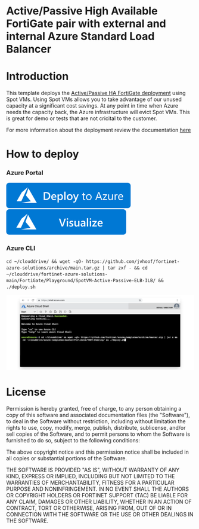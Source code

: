 # Active/Passive High Available FortiGate pair with external and internal Azure Standard Load Balancer

# Introduction

This template deploys the [Active/Passive HA FortiGate deployment](../Active-Passive-ELB-ILB) using Spot VMs. Using Spot VMs allows you to take advantage of our unused capacity at a significant cost savings. At any point in time when Azure needs the capacity back, the Azure infrastructure will evict Spot VMs. This is great for demo or tests that are not cricital to the customer.

For more information about the deployment review the documentation [here](../Active-Passive-ELB-ILB)

# How to deploy

### Azure Portal

<a href="https://portal.azure.com/#create/Microsoft.Template/uri/https%3A%2F%2Fraw.githubusercontent.com%2Fjvhoof%2Ffortinet-azure-solutions%2Fmain%2FFortiGate%2FPlayground%2FSpotVM-Active-Passive-ELB-ILB%2Fazuredeploy.json" target="_blank">
  <img src="https://raw.githubusercontent.com/Azure/azure-quickstart-templates/master/1-CONTRIBUTION-GUIDE/images/deploytoazure.svg?sanitize=true"/>
</a>
<a href="http://armviz.io/#/?load=https%3A%2F%2Fraw.githubusercontent.com%2Fjvhoof%2Ffortinet-azure-solutions$2Fmain%2FFortiGate%2FPlayground%2FSpotVM-Active-Passive-ELB-ILB%2Fazuredeploy.json" target="_blank">
  <img src="https://raw.githubusercontent.com/Azure/azure-quickstart-templates/master/1-CONTRIBUTION-GUIDE/images/visualizebutton.svg?sanitize=true"/>
</a>

### Azure CLI

`cd ~/clouddrive/ && wget -qO- https://github.com/jvhoof/fortinet-azure-solutions/archive/main.tar.gz | tar zxf - && cd ~/clouddrive/fortinet-azure-solutions-main/FortiGate/Playground/SpotVM-Active-Passive-ELB-ILB/ && ./deploy.sh`

![Azure Cloud Shell](images/azure-cloud-shell.png)

# License

Permission is hereby granted, free of charge, to any person obtaining a copy of this software and associated documentation files (the "Software"), to deal in the Software without restriction, including without limitation the rights to use, copy, modify, merge, publish, distribute, sublicense, and/or sell copies of the Software, and to permit persons to whom the Software is furnished to do so, subject to the following conditions:

The above copyright notice and this permission notice shall be included in all copies or substantial portions of the Software.

THE SOFTWARE IS PROVIDED "AS IS", WITHOUT WARRANTY OF ANY KIND, EXPRESS OR IMPLIED, INCLUDING BUT NOT LIMITED TO THE WARRANTIES OF MERCHANTABILITY, FITNESS FOR A PARTICULAR PURPOSE AND NONINFRINGEMENT. IN NO EVENT SHALL THE AUTHORS OR COPYRIGHT HOLDERS OR FORTINET SUPPORT (TAC) BE LIABLE FOR ANY CLAIM, DAMAGES OR OTHER LIABILITY, WHETHER IN AN ACTION OF CONTRACT, TORT OR OTHERWISE, ARISING FROM, OUT OF OR IN CONNECTION WITH THE SOFTWARE OR THE USE OR OTHER DEALINGS IN THE SOFTWARE.